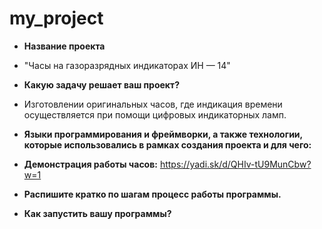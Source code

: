 # my_project
- **Название проекта**
- "Часы на газоразрядных индикаторах ИН — 14"

- **Какую задачу решает ваш проект?**
- Изготовлении оригинальных часов, где индикация времени осуществляется при помощи цифровых индикаторных ламп.

- **Языки программирования и фреймворки, а также технологии, которые использовались в рамках создания проекта и для чего:**

- **Демонстрация работы часов:**
https://yadi.sk/d/QHIv-tU9MunCbw?w=1

- **Распишите кратко по шагам процесс работы программы.**

- **Как запустить вашу программы?**
